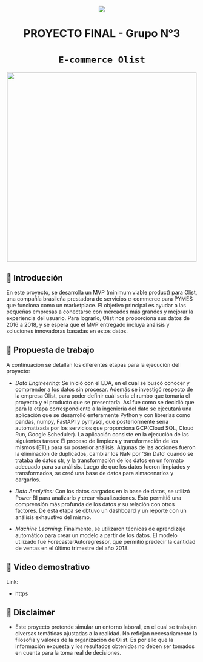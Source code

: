 <p align=center><img src=https://d31uz8lwfmyn8g.cloudfront.net/Assets/logo-henry-white-lg.png><p>

# <h1 align=center> **PROYECTO FINAL - Grupo N°3** </h1>

# <h1 align=center>**`E-commerce Olist`**</h1>

<p align="center">
<img src="https://epiprodux.com/blog/wp-content/uploads/2022/02/Ecommerce-managers-Role.jpg"  height=500>
</p>



## :small_blue_diamond: **Introducción**

En este proyecto, se desarrolla un MVP (minimum viable product) para Olist, una compañía brasileña prestadora de servicios e-commerce para PYMES que funciona como un marketplace. El objetivo principal es ayudar a las pequeñas empresas a conectarse con mercados más grandes y mejorar la experiencia del usuario.
Para lograrlo, Olist nos proporciona sus datos de 2016 a 2018, y se espera que el MVP entregado incluya análisis y soluciones innovadoras basadas en estos datos.



## :small_blue_diamond: **Propuesta de trabajo**

A continuación se detallan los diferentes etapas para la ejecución del proyecto:

+ *Data Engineering:* Se inició con el EDA, en el cual se buscó  conocer y comprender a los datos sin procesar. Además se investigó respecto de la empresa Olist, para poder definir cuál sería el rumbo que tomaría el proyecto y el producto que se presentaría. Así fue como se decidió que para la etapa correspondiente a la ingeniería del dato se ejecutará una aplicación que se desarrolló enteramente Python y con librerías como pandas, numpy, FastAPI y pymysql, que posteriormente sería automatizada por los servicios que proporciona GCP(Cloud SQL, Cloud Run, Google Scheduler).
La aplicación consiste en la ejecución de las siguientes tareas: 
El proceso de limpieza y transformación de los mismos (ETL) para su posterior análisis. Algunas de las acciones fueron la eliminación de duplicados, cambiar los 
NaN por ‘Sin Dato’  cuando se trataba de datos str, y la transformación de los datos en un formato adecuado para su análisis.
Luego de que los datos  fueron limpiados y transformados, se creó una base de 
datos para almacenarlos y cargarlos.

+ *Data Analytics:* Con los datos cargados en la base de datos, se utilizó Power BI para analizarlo y crear visualizaciones. Esto permitió una comprensión más profunda de los datos y su relación con otros factores. De esta etapa se obtuvo un dashboard y un reporte con un análisis exhaustivo del mismo.

+ *Machine Learning:* Finalmente, se utilizaron técnicas de aprendizaje automático para crear un modelo a partir de los datos. El modelo utilizado fue ForecasterAutoregressor, que permitió predecir la cantidad de ventas en el último trimestre del año 2018.



## :small_blue_diamond: **Video demostrativo**

Link:

+ https 



## :small_blue_diamond: **Disclaimer**

+ Este proyecto pretende simular un entorno laboral, en el cual se trabajan diversas temáticas ajustadas a la realidad. No reflejan necesariamente la filosofía y valores de la organización de Olist. Es por ello que la información expuesta y los resultados obtenidos no deben ser tomados en cuenta para la toma real de decisiones.
